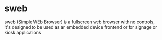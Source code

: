 sweb
====

sweb (Simple WEb Browser) is a fullscreen web browser with no controls, it's designed to be used as an embedded device frontend or for signage or kiosk applications